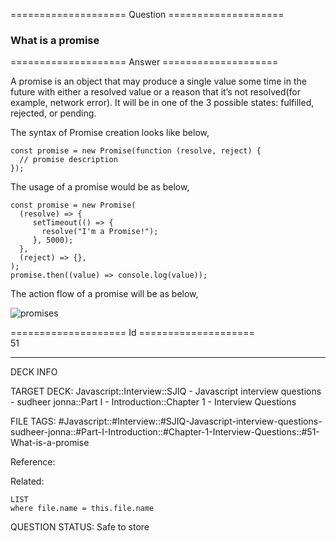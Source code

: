 ==================== Question ====================  

### What is a promise  

==================== Answer ====================  

A promise is an object that may produce a single value some time in the future with either a resolved value or a reason that it’s not resolved(for example, network error). It will be in one of the 3 possible states: fulfilled, rejected, or pending.

The syntax of Promise creation looks like below,

<!-- codeblock-start -->
<pre><code class="hljs language-javascript"><span class="hljs-keyword">const</span> promise = <span class="hljs-keyword">new</span> <span class="hljs-title class_">Promise</span>(<span class="hljs-keyword">function</span> (<span class="hljs-params">resolve, reject</span>) {
  <span class="hljs-comment">// promise description</span>
});
</code></pre>
<!-- codeblock-end -->

The usage of a promise would be as below,

<!-- codeblock-start -->
<pre><code class="hljs language-javascript"><span class="hljs-keyword">const</span> promise = <span class="hljs-keyword">new</span> <span class="hljs-title class_">Promise</span>(
  <span class="hljs-function">(<span class="hljs-params">resolve</span>) =></span> {
     <span class="hljs-built_in">setTimeout</span>(<span class="hljs-function">() =></span> {
       <span class="hljs-title function_">resolve</span>(<span class="hljs-string">"I'm a Promise!"</span>);
     }, <span class="hljs-number">5000</span>);
  },
  <span class="hljs-function">(<span class="hljs-params">reject</span>) =></span> {},
);
promise.<span class="hljs-title function_">then</span>(<span class="hljs-function">(<span class="hljs-params">value</span>) =></span> <span class="hljs-variable language_">console</span>.<span class="hljs-title function_">log</span>(value));
</code></pre>
<!-- codeblock-end -->

The action flow of a promise will be as below,

![promises](../../../../images/promises.png)

==================== Id ====================  
51

---

DECK INFO

TARGET DECK: Javascript::Interview::SJIQ - Javascript interview questions - sudheer jonna::Part I - Introduction::Chapter 1 - Interview Questions

FILE TAGS: #Javascript::#Interview::#SJIQ-Javascript-interview-questions-sudheer-jonna::#Part-I-Introduction::#Chapter-1-Interview-Questions::#51-What-is-a-promise

Reference:

Related:

```dataview
LIST
where file.name = this.file.name
```

QUESTION STATUS: Safe to store
